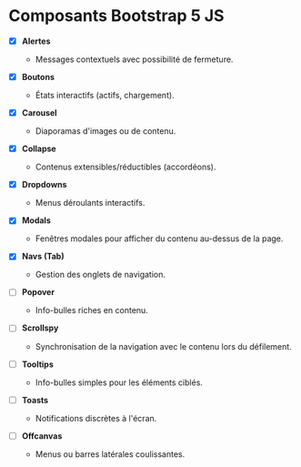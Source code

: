 # Composants Bootstrap 5 JS

- [x] **Alertes**
  - Messages contextuels avec possibilité de fermeture.

- [x] **Boutons**
  - États interactifs (actifs, chargement).

- [x] **Carousel**
  - Diaporamas d'images ou de contenu.

- [x] **Collapse**
  - Contenus extensibles/réductibles (accordéons).

- [x] **Dropdowns**
  - Menus déroulants interactifs.

- [x] **Modals**
  - Fenêtres modales pour afficher du contenu au-dessus de la page.

- [x] **Navs (Tab)**
  - Gestion des onglets de navigation.

- [ ] **Popover**
  - Info-bulles riches en contenu.

- [ ] **Scrollspy**
  - Synchronisation de la navigation avec le contenu lors du défilement.

- [ ] **Tooltips**
  - Info-bulles simples pour les éléments ciblés.

- [ ] **Toasts**
  - Notifications discrètes à l'écran.

- [ ] **Offcanvas**
  - Menus ou barres latérales coulissantes.
